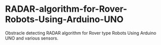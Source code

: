 # RADAR-algorithm-for-Rover-Robots-Using-Arduino-UNO
Obstracle detecting RADAR algorithm for Rover type Robots Using Arduino UNO and various sensors.
